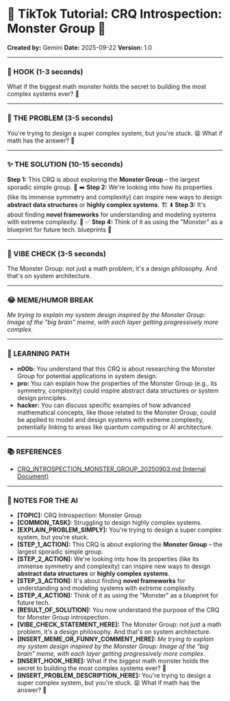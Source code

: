 
# 🎵 TikTok Tutorial: CRQ Introspection: Monster Group 🎵

**Created by:** Gemini
**Date:** 2025-09-22
**Version:** 1.0

---

### 🤩 HOOK (1-3 seconds)

What if the biggest math monster holds the secret to building the most complex systems ever? 🤯

---

### 🤔 THE PROBLEM (3-5 seconds)

You're trying to design a super complex system, but you're stuck. 😩 What if math has the answer? 🔢

---

### ✨ THE SOLUTION (10-15 seconds)

**Step 1:** This CRQ is about exploring the **Monster Group** – the largest sporadic simple group. 👾 ➡️
**Step 2:** We're looking into how its properties (like its immense symmetry and complexity) can inspire new ways to design **abstract data structures** or **highly complex systems**. 🏗️ ⬇️
**Step 3:** It's about finding **novel frameworks** for understanding and modeling systems with extreme complexity. 🧠 ✅
**Step 4:** Think of it as using the "Monster" as a blueprint for future tech.  blueprints 🎉

---

### 💅 VIBE CHECK (3-5 seconds)

The Monster Group: not just a math problem, it's a design philosophy. And that's on system architecture.

---

### 😂 MEME/HUMOR BREAK

*Me trying to explain my system design inspired by the Monster Group:*
*Image of the "big brain" meme, with each layer getting progressively more complex.*

---

### 🧠 LEARNING PATH

*   **n00b:** You understand that this CRQ is about researching the Monster Group for potential applications in system design.
*   **pro:** You can explain how the properties of the Monster Group (e.g., its symmetry, complexity) could inspire abstract data structures or system design principles.
*   **hacker:** You can discuss specific examples of how advanced mathematical concepts, like those related to the Monster Group, could be applied to model and design systems with extreme complexity, potentially linking to areas like quantum computing or AI architecture.

---

### 📚 REFERENCES

*   [CRQ_INTROSPECTION_MONSTER_GROUP_20250903.md (Internal Document)](/data/data/com.termux.nix/files/home/pick-up-nix2/source/github/meta-introspector/lattice-introspector/docs/crq/CRQ_INTROSPECTION_MONSTER_GROUP_20250903.md)

---

### 📝 NOTES FOR THE AI

*   **[TOPIC]:** CRQ Introspection: Monster Group
*   **[COMMON_TASK]:** Struggling to design highly complex systems.
*   **[EXPLAIN_PROBLEM_SIMPLY]:** You're trying to design a super complex system, but you're stuck.
*   **[STEP_1_ACTION]:** This CRQ is about exploring the **Monster Group** – the largest sporadic simple group.
*   **[STEP_2_ACTION]:** We're looking into how its properties (like its immense symmetry and complexity) can inspire new ways to design **abstract data structures** or **highly complex systems**.
*   **[STEP_3_ACTION]:** It's about finding **novel frameworks** for understanding and modeling systems with extreme complexity.
*   **[STEP_4_ACTION]:** Think of it as using the "Monster" as a blueprint for future tech.
*   **[RESULT_OF_SOLUTION]:** You now understand the purpose of the CRQ for Monster Group introspection.
*   **[VIBE_CHECK_STATEMENT_HERE]:** The Monster Group: not just a math problem, it's a design philosophy. And that's on system architecture.
*   **[INSERT_MEME_OR_FUNNY_COMMENT_HERE]:** *Me trying to explain my system design inspired by the Monster Group:*
*Image of the "big brain" meme, with each layer getting progressively more complex.*
*   **[INSERT_HOOK_HERE]:** What if the biggest math monster holds the secret to building the most complex systems ever? 🤯
*   **[INSERT_PROBLEM_DESCRIPTION_HERE]:** You're trying to design a super complex system, but you're stuck. 😩 What if math has the answer? 🔢
